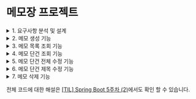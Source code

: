# 메모장 프로젝트
<details>
<summary> 1. 요구사항 분석 및 설계 </summary>

## 메모장 API 요구사항
 1. 통신 데이터 형태는 JSON이다.
 2. 각각의 메모는 식별자(id), 제목(title), 내용(contents)으로 구성되어 있다.
3. 응답을 각각의 API에 알맞게 해야 한다.
4. 메모를 생성할 수 있다. (CREATE)
    - 메모 생성 시 제목, 내용이 필요하다.
    - 생성된 데이터(식별자, 제목, 내용)가 응답된다.
5. 메모 전체 목록을 조회할 수 있다. (READ)
    - 여러 개의 데이터를 배열 형태로 한번에 응답한다.
    - 데이터가 없는 경우 비어있는 배열 형태로 응답한다.
 6. 메모 하나를 조회할 수 있다. (READ)
    - 조회할 memo에 대한 식별자 id값이 필요하다.
    - 조회된 데이터가 응답된다.
    - 조회될 데이터가 없는 경우 Exception이 발생한다.
 7. 메모 하나를 전체 수정(덮어쓰기)할 수 있다. (UPDATE)
    - 수정할 memo에 대한 식별자 id값이 필요하다.
    - 수정할 요청 데이터(제목, 내용)가 꼭 필요하다.
    - 수정된 데이터가 응답된다.
    - 수정될 데이터가 없는 경우 Exception이 발생한다.
 8. 메모 하나의 제목을 수정(일부 수정)할 수 있다. (UPDATE)
    - 수정할 memo에 대한 식별자 id값이 필요하다.
    - 수정할 요청 데이터(제목)가 꼭 필요하다.
    - 수정된 데이터가 응답된다.
    - 수정될 데이터가 없는 경우 Exception이 발생한다.
 9. 메모를 삭제할 수 있다. (DELETE)
    - 삭제할 memo에 대한 식별자 id값이 필요하다.
    - 삭제될 데이터가 없는 경우 Exception이 발생한다.

#### HTTP API 설계
  - 노션 페이지나 다른 페이지 통해서 API 설계를 추가하기

</details>

<details>
<summary> 2. 메모 생성 기능 </summary>

## 메모 생성
  - 먼저 메모 요청 dto와 메모 응답 dto를 만들고, 메모컨트롤러 클래스와 entity에 담을 메모 클래스를 만들었다.
  - 메모 컨트롤러 클래스에 Map List 형식으로 memoList를 선언
  - 메모 생성을 위해 @PostMapping 어노테이션을 사용하였고 매개변수로 @RequestBody 어노테이션을 사용한 요청 Dto값을 설정하였다.
  - 메서드는 ResponseEntity<MemoResponseDto> 형식을 사용하여 전체와 단건을 모두 다룰 수 있게 하였다.
  - memoList 값이 없으면 1이 되고 있다면 최댓값보다 1 큰 숫자를 담아서 id를 1씩 증가시키도록 하고, memo 생성자로 요청dto에 저장된 id, title, contents를 저장시켰다.
  - Memo 클래스에 필드로 id, title, contents가 선언되어 있고, 요청 dto 클래스에는 title과 contents만 필드로 선언되어 있다. 
  
</details>

<details>
<summary> 3. 메모 목록 조회 기능 </summary>

## 메모 목록 조회
  - GetMapping 어노테이션을 사용하고, 메서드는 위와 동일한 응답dto 형태로 만들었는데 조회를 해야하기 때문에 responseList를 만들어 초기화시켰다.
  - 전체를 조회하기 위해 향상된 for문으로 memoList의 values를 가져와서 응답Dto 객체를 만들어서 생성자로 해당 값을 넣고, 그 객체를 resonseList에 삽입하여 값 전부를 조회할 수 있게 하였다.
  - 왜 그냥 넣으면 될텐데 이렇게 먼저 응답dto 객체로 만들어서 값을 넣는 이유는 memoList와 responseList가 서로 다른 형식을 가졌기 때문이기도 하지만, 결정적인 이유는 나중에 값이 교체되거나 문제가 생겼을 때에도 유지보수가 용이하기 위함인 것으로 생각된다. 

</details>

<details>
<summary> 4. 메모 단건 조회 기능 </summary>

## 메모 단건 조회
  - 메모 단건을 조회할 때는 get(index) 형식으로 Memo 객체를 선언하여 return 받게하였는데 이 때 경로변수용 어노테이션 @PathVariable을 사용하여 id 값을 기준으로 조회할 수 있게 하였다.
  - 조회하는 값이 null일 경우 예외처리 상태코드가 나오게 하였으며, null이 아닐 경우에는 변경된 값과 함께 OK 상태코드가 뜨게 하였다.

</details>

<details>
<summary> 5. 메모 단건 전체 수정 기능 </summary>

## 메모 전체 수정
  - @PutMapping 어노테이션을 사용하여 id 값을 기준으로 수정을 진행할 수 있게 하였다.
  - 메모 전체 수정을 위하여 경로변수용 어노테이션과 생성에 사용했던 @RequestBody 어노테이션을 사용하여 id와 요청Dto 객체를 사용하였다.
  - 위와 동일한 방법으로 get(id)를 객체로 선언하고 null에 대한 값들을 예외처리하였고, 값이 아예 없을 때랑 일부만 있을 때의 처리 결과코드를 다르게 했다.
  - 이상이 없으면 memo.update 메서드로 응답객체를 값에 할당하게 하였고, 업데이트된 값이 제대로 들어가면 Ok 상태코드와 함께 해당 값이 return 되게 하였다.
  - update 메서드는 Memo 클래스에 있는데 Memo 클래스의 title 필드와 contents 필드의 값을 새로 할당할 수 있게 되어 있다.
    
</details>

<details>
<summary> 6. 메모 단건 제목 수정 기능 </summary>

## 메모 제목 수정
  - 전체 수정과 동일한 로직인데 여기서는 단건 전체 수정과 달리 제목만 수정할 것이므로 Memo 클래스에 있는 updateTitle을 사용하였다.
  - update 메서드와 달리 title에 대한 값만 새로 할당하는 메서드이므로 그 외의 값이 입력 되는 등 문제가 생겼을 때 예외처리 상태코드를 작성하였다. 

</details>

<details>
<summary> 7. 메모 삭제 기능 </summary>

## 메모 삭제
  - 삭제 기능은 DeleteMapping 어노테이션을 사용하여 id를 기준으로 값을 조회할 수 있게 하였고 위와 마찬가지로 경로변수용 어노테이션을 사용하였다.
  - memoList의 key 중에 id(경로변수)에 해당하는 것이 있다면 값을 삭제하고, OK 상태코드를 반환하게 하였다.
  - if문이 동작하지 않을 경우에는 예외처리에 대한 상태코드가 뜨게하였다.

</details>

전체 코드에 대한 해설은 [[TIL] Spring Boot 5주차 (2)](https://velog.io/@wndid2008/TIL-Spring-Boot-5%EC%A3%BC%EC%B0%A8-2#4-2-%EB%A9%94%EB%AA%A8%EC%9E%A5-%ED%94%84%EB%A1%9C%EC%A0%9D%ED%8A%B8)에서도 확인 할 수 있습니다.

